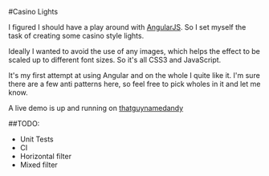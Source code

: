 #Casino Lights

I figured I should have a play around with [AngularJS](http://angularjs.org). 
So I set myself the task of creating some casino style lights.

Ideally I wanted to avoid the use of any images, which helps the effect to be scaled
up to different font sizes. So it's all CSS3 and JavaScript.

It's my first attempt at using Angular and on the whole I quite like it. I'm sure there are a few anti patterns here, so feel free to pick wholes in it and let me know.

A live demo is up and running on [thatguynamedandy](http://thatguynamedandy.com) 

##TODO:
- Unit Tests
- CI
- Horizontal filter
- Mixed filter
